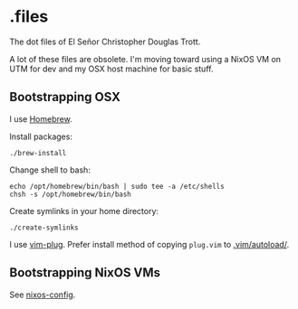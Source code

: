 # .files

The dot files of El Señor Christopher Douglas Trott.

A lot of these files are obsolete. I'm moving toward using a NixOS VM on UTM for
dev and my OSX host machine for basic stuff.

## Bootstrapping OSX

I use [Homebrew](https://brew.sh/).

Install packages:
```
./brew-install
```

Change shell to bash:
```
echo /opt/homebrew/bin/bash | sudo tee -a /etc/shells
chsh -s /opt/homebrew/bin/bash
```

Create symlinks in your home directory:
```
./create-symlinks
```

I use [vim-plug](https://github.com/junegunn/vim-plug). Prefer install method of
copying `plug.vim` to [.vim/autoload/](./vim/autoload).

## Bootstrapping NixOS VMs

See [nixos-config](./nixos-config).

